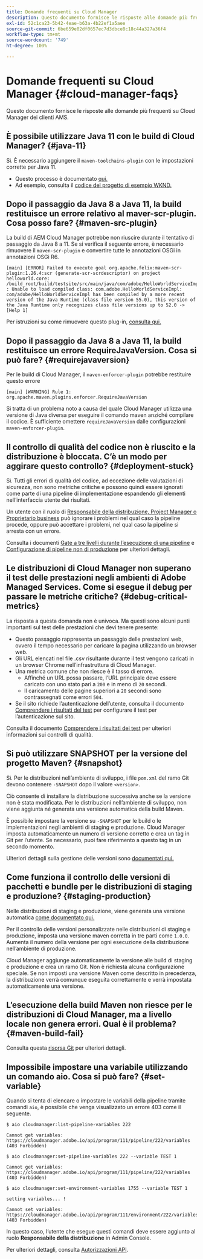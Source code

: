 ```yaml
---
title: Domande frequenti su Cloud Manager
description: Questo documento fornisce le risposte alle domande più frequenti su Cloud Manager dei clienti AMS.
exl-id: 52c1ca23-5b42-4eae-b63a-4b22ef1a5aee
source-git-commit: 6be659e02df0657ec7d3dbce8c18c44a327a36f4
workflow-type: tm+mt
source-wordcount: '749'
ht-degree: 100%

---
```



# Domande frequenti su Cloud Manager {#cloud-manager-faqs}

Questo documento fornisce le risposte alle domande più frequenti su Cloud Manager dei clienti AMS.

## È possibile utilizzare Java 11 con le build di Cloud Manager? {#java-11}

Sì. È necessario aggiungere il `maven-toolchains-plugin` con le impostazioni corrette per Java 11.

* Questo processo è documentato [qui.](/help/getting-started/using-the-wizard.md)
* Ad esempio, consulta il [codice del progetto di esempio WKND.](https://github.com/adobe/aem-guides-wknd/commit/6cb5238cb6b932735dcf91b21b0d835ae3a7fe75)

## Dopo il passaggio da Java 8 a Java 11, la build restituisce un errore relativo al maver-scr-plugin. Cosa posso fare? {#maven-src-plugin}

La build di AEM Cloud Manager potrebbe non riuscire durante il tentativo di passaggio da Java 8 a 11. Se si verifica il seguente errore, è necessario rimuovere il `maven-scr-plugin` e convertire tutte le annotazioni OSGi in annotazioni OSGi R6.

```text
[main] [ERROR] Failed to execute goal org.apache.felix:maven-scr-plugin:1.26.4:scr (generate-scr-scrdescriptor) on project helloworld.core: /build_root/build/testsite/src/main/java/com/adobe/HelloWorldServiceImpl.java : Unable to load compiled class: com.adobe.HelloWorldServiceImpl: com/adobe/HelloWorldServiceImpl has been compiled by a more recent version of the Java Runtime (class file version 55.0), this version of the Java Runtime only recognizes class file versions up to 52.0 -> [Help 1]
```

Per istruzioni su come rimuovere questo plug-in, [consulta qui.](https://cqdump.wordpress.com/2019/01/03/from-scr-annotations-to-osgi-annotations/)

## Dopo il passaggio da Java 8 a Java 11, la build restituisce un errore RequireJavaVersion. Cosa si può fare? {#requirejavaversion}

Per le build di Cloud Manager, il `maven-enforcer-plugin` potrebbe restituire questo errore

```text
[main] [WARNING] Rule 1: org.apache.maven.plugins.enforcer.RequireJavaVersion
```

Si tratta di un problema noto a causa del quale Cloud Manager utilizza una versione di Java diversa per eseguire il comando maven anziché compilare il codice. È sufficiente omettere `requireJavaVersion` dalle configurazioni `maven-enforcer-plugin`.

## Il controllo di qualità del codice non è riuscito e la distribuzione è bloccata. C’è un modo per aggirare questo controllo? {#deployment-stuck}

Sì. Tutti gli errori di qualità del codice, ad eccezione delle valutazioni di sicurezza, non sono metriche critiche e possono quindi essere ignorati come parte di una pipeline di implementazione espandendo gli elementi nell’interfaccia utente dei risultati.

Un utente con il ruolo di [Responsabile della distribuzione, Project Manager o Proprietario business](/help/requirements/users-and-roles.md#role-definitions) può ignorare i problemi nel qual caso la pipeline procede, oppure può accettare i problemi, nel qual caso la pipeline si arresta con un errore.

Consulta i documenti [Gate a tre livelli durante l’esecuzione di una pipeline](/help/using/code-quality-testing.md#three-tier-gates-while-running-a-pipeline) e [Configurazione di pipeline non di produzione](/help/using/non-production-pipelines.md#understanding-the-flow) per ulteriori dettagli.

## Le distribuzioni di Cloud Manager non superano il test delle prestazioni negli ambienti di Adobe Managed Services. Come si esegue il debug per passare le metriche critiche? {#debug-critical-metrics}

La risposta a questa domanda non è univoca. Ma questi sono alcuni punti importanti sul test delle prestazioni che devi tenere presente:

* Questo passaggio rappresenta un passaggio delle prestazioni web, ovvero il tempo necessario per caricare la pagina utilizzando un browser web.
* Gli URL elencati nel file .csv risultante durante il test vengono caricati in un browser Chrome nell’infrastruttura di Cloud Manager.
* Una metrica comune che non riesce è il tasso di errore.
   * Affinché un URL possa passare, l’URL principale deve essere caricato con uno stato pari a `200` e in meno di `20` secondi.
   * Il caricamento delle pagine superiori a `20` secondi sono contrassegnati come errori `504`.
* Se il sito richiede l’autenticazione dell’utente, consulta il documento [Comprendere i risultati del test](/help/using/code-quality-testing.md#authenticated-performance-testing) per configurare il test per l’autenticazione sul sito.

Consulta il documento [Comprendere i risultati dei test](/help/using/code-quality-testing.md) per ulteriori informazioni sui controlli di qualità.

## Si può utilizzare SNAPSHOT per la versione del progetto Maven? {#snapshot}

Sì. Per le distribuzioni nell’ambiente di sviluppo, i file `pom.xml` del ramo Git devono contenere `-SNAPSHOT` dopo il valore `<version>`.

Ciò consente di installare la distribuzione successiva anche se la versione non è stata modificata. Per le distribuzioni nell’ambiente di sviluppo, non viene aggiunta né generata una versione automatica della build Maven.

È possibile impostare la versione su `-SNAPSHOT` per le build o le implementazioni negli ambienti di staging e produzione. Cloud Manager imposta automaticamente un numero di versione corretto e crea un tag in Git per l’utente. Se necessario, puoi fare riferimento a questo tag in un secondo momento.

Ulteriori dettagli sulla gestione delle versioni sono [documentati qui.](https://experienceleague.adobe.com/docs/experience-manager-cloud-service/content/implementing/using-cloud-manager/managing-code/project-version-handling.html?lang=it)

## Come funziona il controllo delle versioni di pacchetti e bundle per le distribuzioni di staging e produzione? {#staging-production}

Nelle distribuzioni di staging e produzione, viene generata una versione automatica [come documentato qui.](/help/managing-code/maven-project-version.md)

Per il controllo delle versioni personalizzate nelle distribuzioni di staging e produzione, imposta una versione maven corretta in tre parti come `1.0.0`. Aumenta il numero della versione per ogni esecuzione della distribuzione nell’ambiente di produzione.

Cloud Manager aggiunge automaticamente la versione alle build di staging e produzione e crea un ramo Git. Non è richiesta alcuna configurazione speciale. Se non imposti una versione Maven come descritto in precedenza, la distribuzione verrà comunque eseguita correttamente e verrà impostata automaticamente una versione.

## L’esecuzione della build Maven non riesce per le distribuzioni di Cloud Manager, ma a livello locale non genera errori. Qual è il problema? {#maven-build-fail}

Consulta questa [risorsa Git](https://github.com/cqsupport/cloud-manager/blob/main/cm-build-step-fails.md) per ulteriori dettagli.

## Impossibile impostare una variabile utilizzando un comando aio. Cosa si può fare? {#set-variable}

Quando si tenta di elencare o impostare le variabili della pipeline tramite comandi `aio`, è possibile che venga visualizzato un errore 403 come il seguente.

```shell
$ aio cloudmanager:list-pipeline-variables 222

Cannot get variables: https://cloudmanager.adobe.io/api/program/111/pipeline/222/variables (403 Forbidden)

$ aio cloudmanager:set-pipeline-variables 222 --variable TEST 1

Cannot get variables: https://cloudmanager.adobe.io/api/program/111/pipeline/222/variables (403 Forbidden)

$ aio cloudmanager:set-environment-variables 1755 --variable TEST 1

setting variables... !

Cannot set variables: https://cloudmanager.adobe.io/api/program/111/environment/222/variables (403 Forbidden)
```

In questo caso, l’utente che esegue questi comandi deve essere aggiunto al ruolo **Responsabile della distribuzione** in Admin Console.

Per ulteriori dettagli, consulta [Autorizzazioni API](https://developer.adobe.com/experience-cloud/cloud-manager/guides/getting-started/permissions/).
